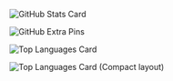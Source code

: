 ![GitHub Stats Card](https://github-readme-stats.vercel.app/api?username=hukusuke1007&show_icons=true&count_private=true)

![GitHub Extra Pins](https://github-readme-stats.vercel.app/api/pin/?username=hukusuke1007&repo=flamingo)

![Top Languages Card](https://github-readme-stats.vercel.app/api/top-langs/?username=hukusuke1007)

![Top Languages Card (Compact layout)](https://github-readme-stats.vercel.app/api/top-langs/?username=hukusuke1007&layout=compact)
